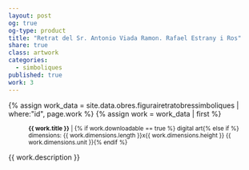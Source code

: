 ```yaml
---
layout: post
og: true
og-type: product
title: "Retrat del Sr. Antonio Viada Ramon. Rafael Estrany i Ros" 
share: true
class: artwork
categories:
  - simboliques
published: true
work: 3
---
```


{% assign work_data = site.data.obres.figurairetratobressimboliques | where:"id", page.work %}
{% assign work = work_data | first %}
<figure>
  <div class="padding-artwork-container">
    <div class="embed-container embed-container_{{ work.aspect_ratio }}">
      <core-image sizing="cover" class="core-image-size" preload fade src="{{ work.featured_src }}"></core-image> 
    </div>
  </div>
  <figcaption>
    <p><small><strong>{{ work.title }}</strong> | {% if work.downloadable == true %} digital art{% else if %} dimensions: {{ work.dimensions.length }}x{{ work.dimensions.height }} {{ work.dimensions.unit }}{% endif %}</small></p>
  </figcaption>
</figure>
<!--more-->
{{ work.description }}